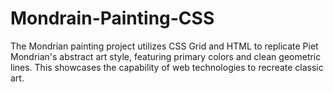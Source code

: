 # Mondrain-Painting-CSS
The Mondrian painting project utilizes CSS Grid and HTML to replicate Piet Mondrian's abstract art style, featuring primary colors and clean geometric lines. This showcases the capability of web technologies to recreate classic art.
